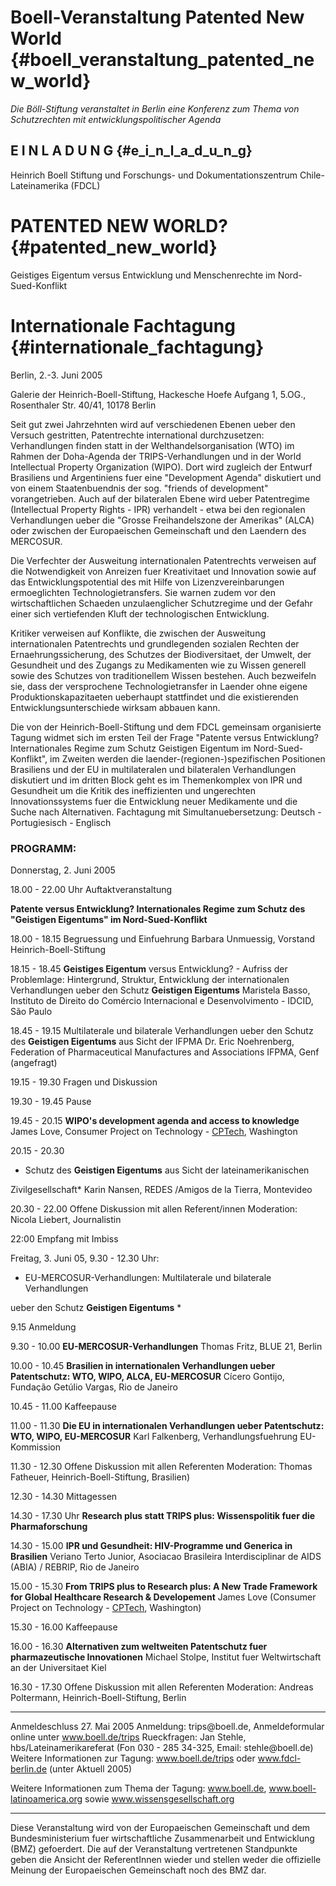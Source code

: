 # Boell-Veranstaltung Patented New World {#boell_veranstaltung_patented_new_world}

*Die Böll-Stiftung veranstaltet in Berlin eine Konferenz zum Thema von
Schutzrechten mit entwicklungspolitischer Agenda*

## E I N L A D U N G {#e_i_n_l_a_d_u_n_g}

Heinrich Boell Stiftung und Forschungs- und Dokumentationszentrum
Chile-Lateinamerika (FDCL)

# PATENTED NEW WORLD? {#patented_new_world}

Geistiges Eigentum versus Entwicklung und Menschenrechte im
Nord-Sued-Konflikt

# Internationale Fachtagung {#internationale_fachtagung}

Berlin, 2.-3. Juni 2005

Galerie der Heinrich-Boell-Stiftung, Hackesche Hoefe Aufgang 1, 5.OG.,
Rosenthaler Str. 40/41, 10178 Berlin

Seit gut zwei Jahrzehnten wird auf verschiedenen Ebenen ueber den
Versuch gestritten, Patentrechte international durchzusetzen:
Verhandlungen finden statt in der Welthandelsorganisation (WTO) im
Rahmen der Doha-Agenda der TRIPS-Verhandlungen und in der World
Intellectual Property Organization (WIPO). Dort wird zugleich der
Entwurf Brasiliens und Argentiniens fuer eine \"Development Agenda\"
diskutiert und von einem Staatenbuendnis der sog. \"friends of
development\" vorangetrieben. Auch auf der bilateralen Ebene wird ueber
Patentregime (Intellectual Property Rights - IPR) verhandelt - etwa bei
den regionalen Verhandlungen ueber die \"Grosse Freihandelszone der
Amerikas\" (ALCA) oder zwischen der Europaeischen Gemeinschaft und den
Laendern des MERCOSUR.

Die Verfechter der Ausweitung internationalen Patentrechts verweisen auf
die Notwendigkeit von Anreizen fuer Kreativitaet und Innovation sowie
auf das Entwicklungspotential des mit Hilfe von Lizenzvereinbarungen
ermoeglichten Technologietransfers. Sie warnen zudem vor den
wirtschaftlichen Schaeden unzulaenglicher Schutzregime und der Gefahr
einer sich vertiefenden Kluft der technologischen Entwicklung.

Kritiker verweisen auf Konflikte, die zwischen der Ausweitung
internationalen Patentrechts und grundlegenden sozialen Rechten der
Ernaehrungssicherung, des Schutzes der Biodiversitaet, der Umwelt, der
Gesundheit und des Zugangs zu Medikamenten wie zu Wissen generell sowie
des Schutzes von traditionellem Wissen bestehen. Auch bezweifeln sie,
dass der versprochene Technologietransfer in Laender ohne eigene
Produktionskapazitaeten ueberhaupt stattfindet und die existierenden
Entwicklungsunterschiede wirksam abbauen kann.

Die von der Heinrich-Boell-Stiftung und dem FDCL gemeinsam organisierte
Tagung widmet sich im ersten Teil der Frage \"Patente versus
Entwicklung? Internationales Regime zum Schutz Geistigen Eigentum im
Nord-Sued-Konflikt\", im Zweiten werden die
laender-(regionen-)spezifischen Positionen Brasiliens und der EU in
multilateralen und bilateralen Verhandlungen diskutiert und im dritten
Block geht es im Themenkomplex von IPR und Gesundheit um die Kritik des
ineffizienten und ungerechten Innovationssystems fuer die Entwicklung
neuer Medikamente und die Suche nach Alternativen. Fachtagung mit
Simultanuebersetzung: Deutsch - Portugiesisch - Englisch

### PROGRAMM:

Donnerstag, 2. Juni 2005

18.00 - 22.00 Uhr Auftaktveranstaltung

**Patente versus Entwicklung? Internationales Regime zum Schutz des
\"Geistigen Eigentums\" im Nord-Sued-Konflikt**

18.00 - 18.15 Begruessung und Einfuehrung Barbara Unmuessig, Vorstand
Heinrich-Boell-Stiftung

18.15 - 18.45 **Geistiges Eigentum** versus Entwicklung? - Aufriss der
Problemlage: Hintergrund, Struktur, Entwicklung der internationalen
Verhandlungen ueber den Schutz **Geistigen Eigentums** Maristela Basso,
Instituto de Direito do Comércio Internacional e Desenvolvimento -
IDCID, São Paulo

18.45 - 19.15 Multilaterale und bilaterale Verhandlungen ueber den
Schutz des **Geistigen Eigentums** aus Sicht der IFPMA Dr. Eric
Noehrenberg, Federation of Pharmaceutical Manufactures and Associations
IFPMA, Genf (angefragt)

19.15 - 19.30 Fragen und Diskussion

19.30 - 19.45 Pause

19.45 - 20.15 **WIPO\'s development agenda and access to knowledge**
James Love, Consumer Project on Technology -
[CPTech](CPTech "wikilink"), Washington

20.15 - 20.30

-   Schutz des **Geistigen Eigentums** aus Sicht der
    lateinamerikanischen

Zivilgesellschaft\* Karin Nansen, REDES /Amigos de la Tierra, Montevideo

20.30 - 22.00 Offene Diskussion mit allen Referent/innen Moderation:
Nicola Liebert, Journalistin

22:00 Empfang mit Imbiss

Freitag, 3. Juni 05, 9.30 - 12.30 Uhr:

-   EU-MERCOSUR-Verhandlungen: Multilaterale und bilaterale
    Verhandlungen

ueber den Schutz **Geistigen Eigentums** \*

9.15 Anmeldung

9.30 - 10.00 **EU-MERCOSUR-Verhandlungen** Thomas Fritz, BLUE 21, Berlin

10.00 - 10.45 **Brasilien in internationalen Verhandlungen ueber
Patentschutz: WTO, WIPO, ALCA, EU-MERCOSUR** Cícero Gontijo, Fundação
Getúlio Vargas, Rio de Janeiro

10.45 - 11.00 Kaffeepause

11.00 - 11.30 **Die EU in internationalen Verhandlungen ueber
Patentschutz: WTO, WIPO, EU-MERCOSUR** Karl Falkenberg,
Verhandlungsfuehrung EU-Kommission

11.30 - 12.30 Offene Diskussion mit allen Referenten Moderation: Thomas
Fatheuer, Heinrich-Boell-Stiftung, Brasilien)

12.30 - 14.30 Mittagessen

14.30 - 17.30 Uhr **Research plus statt TRIPS plus: Wissenspolitik fuer
die Pharmaforschung**

14.30 - 15.00 **IPR und Gesundheit: HIV-Programme und Generica in
Brasilien** Veriano Terto Junior, Asociacao Brasileira Interdisciplinar
de AIDS (ABIA) / REBRIP, Rio de Janeiro

15.00 - 15.30 **From TRIPS plus to Research plus: A New Trade Framework
for Global Healthcare Research & Developement** James Love (Consumer
Project on Technology - [CPTech](CPTech "wikilink"), Washington)

15.30 - 16.00 Kaffeepause

16.00 - 16.30 **Alternativen zum weltweiten Patentschutz fuer
pharmazeutische Innovationen** Michael Stolpe, Institut fuer
Weltwirtschaft an der Universitaet Kiel

16.30 - 17.30 Offene Diskussion mit allen Referenten Moderation: Andreas
Poltermann, Heinrich-Boell-Stiftung, Berlin

------------------------------------------------------------------------

Anmeldeschluss 27. Mai 2005 Anmeldung: trips\@boell.de, Anmeldeformular
online unter www.boell.de/trips Rueckfragen: Jan Stehle,
hbs/Lateinamerikareferat (Fon 030 - 285 34-325, Email: stehle\@boell.de)
Weitere Informationen zur Tagung: www.boell.de/trips oder
www.fdcl-berlin.de (unter Aktuell 2005)

Weitere Informationen zum Thema der Tagung: www.boell.de,
www.boell-latinoamerica.org sowie www.wissensgesellschaft.org

------------------------------------------------------------------------

Diese Veranstaltung wird von der Europaeischen Gemeinschaft und dem
Bundesministerium fuer wirtschaftliche Zusammenarbeit und Entwicklung
(BMZ) gefoerdert. Die auf der Veranstaltung vertretenen Standpunkte
geben die Ansicht der ReferentInnen wieder und stellen weder die
offizielle Meinung der Europaeischen Gemeinschaft noch des BMZ dar.

